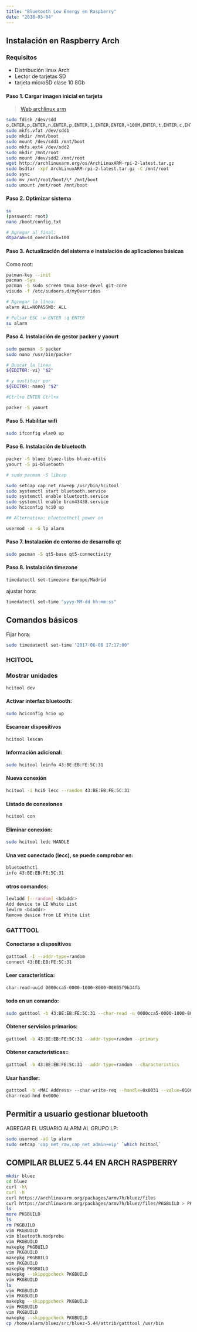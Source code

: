 ```yaml
---
title: "Bluetooth Low Energy en Raspberry"
date: "2018-03-04"
---
```


## Instalación en Raspberry Arch

### Requisitos

- Distribución linux Arch
- Lector de tarjetas SD
- tarjeta microSD clase 10 8Gb

#### Paso 1. Cargar imagen inicial en tarjeta

> [Web archlinux arm](https://archlinuxarm.org/platforms/armv8/broadcom/raspberry-pi-3)

```bash
sudo fdisk /dev/sdd
o,ENTER,p,ENTER,n,ENTER,p,ENTER,1,ENTER,ENTER,+100M,ENTER,t,ENTER,c,ENTER,n,ENTER,p,NETER,2,ENTER,ENTER,ENTER,w,ENTER
sudo mkfs.vfat /dev/sdd1
sudo mkdir /mnt/boot
sudo mount /dev/sdd1 /mnt/boot
sudo mkfs.ext4 /dev/sdd2
sudo mkdir /mnt/root
sudo mount /dev/sdd2 /mnt/root
wget http://archlinuxarm.org/os/ArchLinuxARM-rpi-2-latest.tar.gz
sudo bsdtar -xpf ArchLinuxARM-rpi-2-latest.tar.gz -C /mnt/root
sudo sync
sudo mv /mnt/root/boot/\* /mnt/boot
sudo umount /mnt/root /mnt/boot
```

#### Paso 2. Optimizar sistema

```bash
su
(password: root)
nano /boot/config.txt

# Agregar al final:
dtparam=sd_overclock=100
```

#### Paso 3. Actualización del sistema e instalación de aplicaciones básicas

Como root:

```bash
pacman-key --init
pacman -Syu
pacman -S sudo screen tmux base-devel git-core
visudo -f /etc/sudoers.d/myOverrides

# Agregar la línea:
alarm ALL=NOPASSWD: ALL

# Pulsar ESC :w ENTER :q ENTER
su alarm
```

#### Paso 4. Instalación de gestor packer y yaourt

```bash
sudo pacman -S packer
sudo nano /usr/bin/packer

# Buscar la linea
${EDITOR:-vi} "$2"

# y sustituir por
${EDITOR:-nano} "$2"

#Ctrl+o ENTER Ctrl+x

packer -S yaourt
```

#### Paso 5. Habilitar wifi

```bash
sudo ifconfig wlan0 up
```

#### Paso 6. Instalación de bluetooth

```bash
packer -S bluez bluez-libs bluez-utils
yaourt -S pi-bluetooth

# sudo pacman -S libcap

sudo setcap cap_net_raw+ep /usr/bin/hcitool
sudo systemctl start bluetooth.service
sudo systemctl enable bluetooth.service
sudo systemctl enable brcm43438.service
sudo hciconfig hci0 up

## Alternativa: bluetoothctl power on

usermod -a -G lp alarm
```

#### Paso 7. Instalación de entorno de desarrollo qt

```bash
sudo pacman -S qt5-base qt5-connectivity
```

#### Paso 8. Instalación timezone

```bash
timedatectl set-timezone Europe/Madrid
```

ajustar hora:

```bash
timedatectl set-time "yyyy-MM-dd hh:mm:ss"
```

## Comandos básicos

Fijar hora:

```bash
sudo timedatectl set-time "2017-06-08 17:17:00"
```

### HCITOOL

### Mostrar unidades

```bash
hcitool dev
```

#### Activar interfaz bluetooth:

```bash
sudo hciconfig hcio up
```

#### Escanear dispositivos

```bash
hcitool lescan
```

#### Información adicional:

```bash
sudo hcitool leinfo 43:BE:EB:FE:5C:31
```

#### Nueva conexión

```bash
hcitool -i hci0 lecc --random 43:BE:EB:FE:5C:31
```

#### Listado de conexiones

```bash
hcitool con
```

#### Eliminar conexión:

```bash
sudo hcitool ledc HANDLE
```

#### Una vez conectado (lecc), se puede comprobar en:

```bash
bluetoothctl
info 43:BE:EB:FE:5C:31
```

#### otros comandos:

```bash
lewladd [--random] <bdaddr>
Add device to LE White List
lewlrm <bdaddr>
Remove device from LE White List
```

### GATTTOOL

#### Conectarse a dispositivos

```bash
gatttool -I --addr-type=random
connect 43:BE:EB:FE:5C:31
```

#### Leer característica:

```bash
char-read-uuid 0000cca5-0000-1000-8000-00805f9b34fb
```

#### todo en un comando:

```bash
sudo gatttool -b 43:BE:EB:FE:5C:31 --char-read -u 0000cca5-0000-1000-8000-00805f9b34fb
```

#### Obtener servicios primarios:

```bash
gatttool -b 43:BE:EB:FE:5C:31 --addr-type=random --primary
```

#### Obtener caracteristicas::

```bash
gatttool -b 43:BE:EB:FE:5C:31 --addr-type=random --characteristics
```

#### Usar handler:

```bash
gatttool -b <MAC Address> --char-write-req --handle=0x0031 --value=0100 --listen
char-read-hnd 0x000e
```

## Permitir a usuario gestionar bluetooth

AGREGAR EL USUARIO ALARM AL GRUPO LP:

```bash
sudo usermod -aG lp alarm
sudo setcap 'cap_net_raw,cap_net_admin+eip' `which hcitool`
```

## COMPILAR BLUEZ 5.44 EN ARCH RASPBERRY

```bash
mkdir bluez
cd bluez
curl -h\
curl -h
curl https://archlinuxarm.org/packages/armv7h/bluez/files
curl https://archlinuxarm.org/packages/armv7h/bluez/files/PKGBUILD > PKGBUILD
ls
more PKGBUILD
ls
rm PKGBUILD
vim PKGBUILD
vim bluetooth.modprobe
vim PKGBUILD
makepkg PKGBUILD
vim PKGBUILD
makepkg PKGBUILD
vim PKGBUILD
makepkg PKGBUILD
makepkg --skippgpcheck PKGBUILD
vim PKGBUILD
ls
vim PKGBUILD
vim PKGBUILD
makepkg --skippgpcheck PKGBUILD
vim PKGBUILD
vim PKGBUILD
makepkg --skippgpcheck PKGBUILD
cp /home/alarm/bluez/src/bluez-5.44/attrib/gatttool /usr/bin
```
